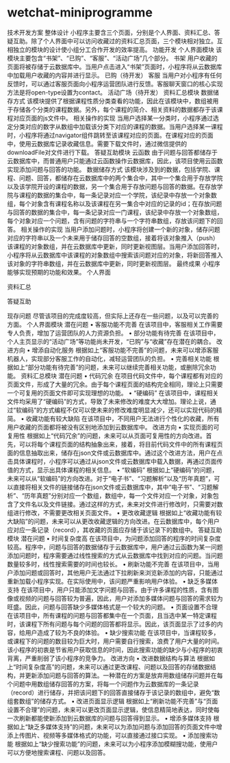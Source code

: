 # wetchat-miniprogramme
技术开发方案
整体设计
小程序主要含三个页面，分别是个人界面、资料汇总、答疑互助。除了个人界面中可以访问收藏过的资料汇总页面，三个模块相对独立。互相独立的模块的设计使小组分工合作开发的效率提高。
功能开发
个人界面模块
该模块主要包含“书架”、“已购”、“客服”、“活动广场”几个部分。
书架
用户收藏的页面将被存储于云数据库中。当用户点击进入“书架”页面时，小程序将从云数据库中加载用户收藏的内容并进行显示。
已购（待开发）
客服
当用户对小程序有任何反馈时，可以通过客服页面向小程序运营团队进行反馈。客服聊天窗口的核心实现方法是将open-type设置为contact。
活动广场（待开发）
资料汇总模块
数据储存方式
该模块提供了根据课程性质分类查看的功能，因此在该模块中，数组被用于存储各个分类的课程数据。另外，每个课程的简介、相关资料的数据都存于该课程对应页面的js文件中。
相关操作的实现
当用户选择某一分类时，小程序通过选定分类对应的数字从数组中加载该分类下对应的课程的数据。当用户选择某一课程时，小程序将通过navigator组件跳转至该课程对应的页面。在课程对应的页面中，使用云数据库记录收藏信息。需要下载文件时，通过微信提供的downloadFile对文件进行下载。
答疑互助模块
云函数
由于问题与回答都储存于云数据库中，而普通用户只能通过云函数操作云数据库，因此，该项目使用云函数实现添加问题与回答的功能。
数据储存方式
该模块涉及到的数据，包括学院、课程、问题、回答，都储存在云数据库中的两个集合中，其中一个集合用于存放学院以及该学院开设的课程的数据，另一个集合用于存放问题与回答的数据。在存放学院与课程的数据的集合中，每一条记录对应一个学院，该纪录中存放一个对象数组，每个对象含有课程名称以及该课程在另一集合中对应的记录的id；在存放问题与回答的数据的集合中，每一条记录对应一门课程，该纪录中存放一个对象数组，每个对象对应一个问题，含有问题的字符串与一个字符串数组，存放该问题下的回答。
相关操作的实现
当用户添加问题时，小程序将创建一个新的对象，储存问题对应的字符串以及一个未来用于储存回答的空数组，接着将该对象推入（push）该课程的对象数组，并在云数据库中更新，同时更新视图层。当用户添加回答时，小程序将从云数据库中该课程的对象数组中搜索该问题对应的对象，将新回答推入该对象的字符串数组，并在云数据库中更新，同时更新视图层。
最终成果
小程序能够实现预期的功能和效果。
个人界面
 
资料汇总
    
答疑互助
    
现存问题
尽管该项目的完成度较高，但实际上还存在一些问题，以及可以完善的方面。
个人界面模块
潜在问题
•	客服功能不完善
 	在该项目中，客服相关工作需要专人负责，增加了运营团队的人力资源负担。
•	部分功能有待完善
 	在该项目中，个人主页显示的“活动广场”等功能尚未开发，“已购”与“收藏”存在潜在的耦合。
改进方向
•	增添自动化服务
 	根据如上“客服功能不完善”的问题，未来可以增添客服机器人，实现部分客服工作的自动化，减轻运营团队的负担。
•	完善相关功能
 	根据如上“部分功能有待完善”的问题，未来可以继续完善相关功能，或删除冗余功能。
资料汇总模块
潜在问题
•	代码冗余
 	在项目代码文件中，每个课程都有对应的页面文件，形成了大量的冗余。由于每个课程页面的结构完全相同，理论上只需要一个可复用的页面文件即可实现理想的功能。
•	“硬编码”
 	在该项目中，课程相关文件均采用了“硬编码”的方式，导致了未来修改的难度大大增加。理论上说，通过“软编码”的方式编程不仅可以使未来的修改难度明显减少，还可以实现代码的精简。
•	收藏功能有较大缺陷
 	在该项目中，不同用户无法进行个性化的收藏，所有用户收藏的页面都将被没有区别地添加到云数据库中。
改进方向
•	实现页面的可复用性
 	根据如上“代码冗余”的问题，未来可以从页面可复用性的方向改进。首先，可以将每个课程页面的结构抽象出来，接着，将目前代码文件中的所有课程页面的信息抽取出来，储存在json文件或云数据库中。通过这个改进方法，用户在点击具体课程时，小程序可以通过从json文件或云数据库中载入数据，再通过页面传值的方式，显示出具体课程的相关信息。
•	“软编码”
 	根据如上“硬编码”的问题，未来可以从“软编码”的方向改进。对于“电子书”、“习题解析”以及“历年真题”，可以直接将相关文件的链接储存在json文件或云数据库中，其中“电子书”、“习题解析”、“历年真题”分别对应一个数组，数组中，每一个文件对应一个对象，对象包含了文件名以及文件链接。通过这样的方式，未来对文件进行修改时，只需要对数组进行修改，不需要更改相关页面文件。
•	更改收藏逻辑
 	根据如上“收藏功能有较大缺陷”的问题，未来可以从更改收藏逻辑的方向改进。在云数据库中，每个用户应对应一条记录（record），其收藏的页面应存储于该记录下的数组中。
答疑互助模块
潜在问题
•	时间复杂度高
 	在该项目中，为问题添加回答的程序的时间复杂度较高。程序中，问题与回答的数据储存于云数据库中，用户通过云函数为某一问题添加问题时，程序需要通过线性搜索的方式从云数据库中找到对应的问题。当问题数量较多时，线性搜索需要的时间也较长。
•	刷新功能不完善
 	在该项目中，当用户添加问题或回答时，其他用户无法通过下拉刷新来浏览新添加的内容，只能通过重新加载小程序实现。在实际使用中，该问题严重影响用户体验。
•	缺乏多媒体支持
 	在该项目中，用户只能添加文字问题与回答。由于许多课程的性质，含有图像或视频的问题与回答较为普遍，因此，用户对添加多媒体问题与回答的需求较为旺盛。因此，问题与回答缺少多媒体格式是一个较大的问题。
•	页面设置不合理
 	在该项目中，所有课程的问题与回答都集中在一个页面，且当选中某一特定课程时，该课程下所有问题与每个问题的回答都将显示。因此，该页面显示了过多的内容，给用户造成了较为不良的体验。
•	缺少搜索功能
 	在该项目中，当课程较多，或课程下的问题的数目较为巨大时，用户需要自行搜索，浪费了用户大量的时间。该小程序的初衷是节省用户获取信息的时间，因此搜索功能的缺少与小程序的初衷背离，严重削弱了该小程序的竞争力。
改进方向
•	改进数据结构与算法
 	根据如上“时间复杂度高”的问题，未来可以通过更改课程、问题以及回答的存储数据结构，并更新添加问题与回答的算法。一种潜在的方案是放弃用数组储存问题并在每个问题中用数组储存回答的方案，将每一个问题作为云数据库的一条记录（record）进行储存，并把该问题下的回答直接储存于该记录的数组中，避免“数组套数组”的储存方式。
•	改进页面显示逻辑
 	根据如上“刷新功能不完善”与“页面设置不合理”的问题，未来可以更改页面显示逻辑，使信息精简地表达，同时使每一次刷新都能使新添加到云数据库的问题与回答得到显示。
•	增添多媒体支持
 	根据如上“缺乏多媒体支持”的问题，未来可以为添加问题与添加回答的页面文件中增添上传图片、视频等多媒体格式的功能，可以直接通过接口实现。
•	添加搜索功能
 	根据如上“缺少搜索功能”的问题，未来可以为小程序添加模糊搜功能，使用户可以方便地搜索课程、问题以及回答。
